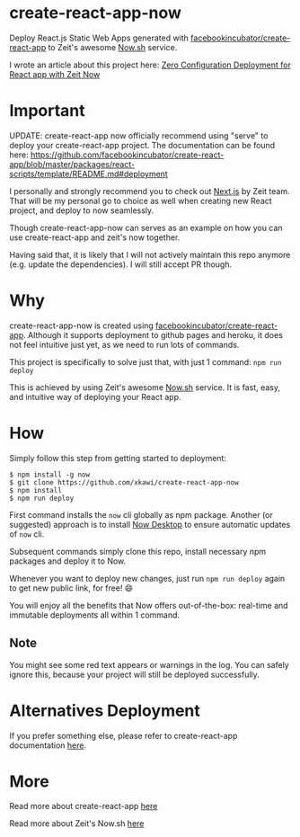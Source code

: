 # create-react-app-now

Deploy React.js Static Web Apps generated with [facebookincubator/create-react-app](https://github.com/facebookincubator/create-react-app) to Zeit's awesome [Now.sh](https://zeit.co/now/) service.

I wrote an article about this project here: [Zero Configuration Deployment for React app with Zeit Now](https://medium.com/@kawixiao/zero-configuration-deployment-for-react-apps-with-zeits-now-4f002be98c#.eyvj3mjdb)

# Important

UPDATE: create-react-app now officially recommend using "serve" to deploy your create-react-app project. The documentation can be found here: https://github.com/facebookincubator/create-react-app/blob/master/packages/react-scripts/template/README.md#deployment

I personally and strongly recommend you to check out [Next.js](https://zeit.co/blog/next) by Zeit team.
That will be my personal go to choice as well when creating new React project, and deploy to now seamlessly.

Though create-react-app-now can serves as an example on how you can use create-react-app and zeit's now together.  

Having said that, it is likely that I will not actively maintain this repo anymore (e.g. update the dependencies). I will still accept PR though.

# Why

create-react-app-now is created using [facebookincubator/create-react-app](https://github.com/facebookincubator/create-react-app).
Although it supports deployment to github pages and heroku, it does not feel intuitive just yet, as we need to run lots of commands.

This project is specifically to solve just that, with just 1 command: `npm run deploy`

This is achieved by using Zeit's awesome [Now.sh](https://zeit.co/now/) service.
It is fast, easy, and intuitive way of deploying your React app.

# How

Simply follow this step from getting started to deployment:

```
$ npm install -g now
$ git clone https://github.com/xkawi/create-react-app-now
$ npm install
$ npm run deploy
```

First command installs the `now` cli globally as npm package. Another (or suggested) approach is to install [Now Desktop](https://zeit.co/desktop) to ensure automatic updates of `now` cli.

Subsequent commands simply clone this repo, install necessary npm packages and deploy it to Now.

Whenever you want to deploy new changes, just run `npm run deploy` again to get new public link, for free! :smile:

You will enjoy all the benefits that Now offers out-of-the-box: real-time and immutable deployments all within 1 command.

## Note

You might see some red text appears or warnings in the log. You can safely ignore this, because your project will still be deployed successfully.

# Alternatives Deployment

If you prefer something else, please refer to create-react-app documentation [here](https://github.com/facebookincubator/create-react-app/blob/master/packages/react-scripts/template/README.md#deployment).

# More

Read more about create-react-app [here](https://github.com/facebookincubator/create-react-app)

Read more about Zeit's Now.sh [here](https://zeit.co/now)
